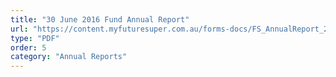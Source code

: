```yaml
---
title: "30 June 2016 Fund Annual Report"
url: "https://content.myfuturesuper.com.au/forms-docs/FS_AnnualReport_2016.pdf"
type: "PDF"
order: 5
category: "Annual Reports"
---
```

